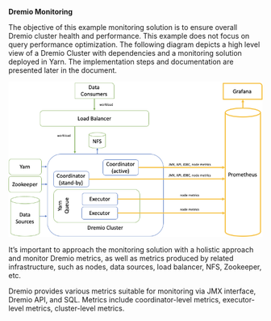 **Dremio Monitoring**

The objective of this example monitoring solution is to ensure overall Dremio
cluster health and performance. This example does not focus on query performance
optimization. The following diagram depicts a high level view of a Dremio
Cluster with dependencies and a monitoring solution deployed in Yarn. The
implementation steps and documentation are presented later in the document.

![](media/e1fe7f4b0c3de75bf9bf625790cf5ba7.png)

It’s important to approach the monitoring solution with a holistic approach and
monitor Dremio metrics, as well as metrics produced by related infrastructure,
such as nodes, data sources, load balancer, NFS, Zookeeper, etc.

Dremio provides various metrics suitable for monitoring via JMX interface,
Dremio API, and SQL. Metrics include coordinator-level metrics, executor-level
metrics, cluster-level metrics.
